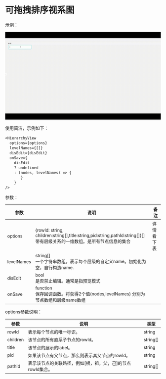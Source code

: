# 可拖拽排序视系图

示例：

![1706782115426](images/README/1706782115426.png)

使用简洁，示例如下：

```
<HierarchyView
  options={options}
  levelNames={[]}
  disEdit={disEdit}
  onSave={
    disEdit
    ? undefined
    : (nodes, levelNames) => {
       }
    }
/>
```

参数：


| 参数       | 说明                                                                                                                            | 备注       |
| ---------- | ------------------------------------------------------------------------------------------------------------------------------- | ---------- |
| options    | {rowId: string, children:string[],title:string,pid:string,pathId:string[]}[]<br />带有层级关系的一维数组。是所有节点信息的集合 | 详情看下表 |
| levelNames | string[]<br />一个字符串数组。表示每个层级的自定义name。初始化为空，自行构造name.                                               |            |
| disEdit    | bool<br />是否禁止编辑。通常是指预览模式                                                                                        |            |
| onSave     | function<br />保存回调函数。将获得2个值(nodes,levelNames) 分别为节点数组和层级name数组                                          |            |

options参数说明：


| 参数  | 说明                     | 类型   |
| ----- | ------------------------ | ------ |
| rowId | 表示每个节点的唯一标识。 | string |
| children | 该节点的所有直系子节点的rowId。 | string[] |
| title | 该节点的展示的label。 | string |
| pid | 如果该节点有父节点，那么则表示其父节点的rowId。 | string |
| pathId | 表示该节点的关联路径，例如[根，祖，父，己]的节点rowId集合。 | string[] |

